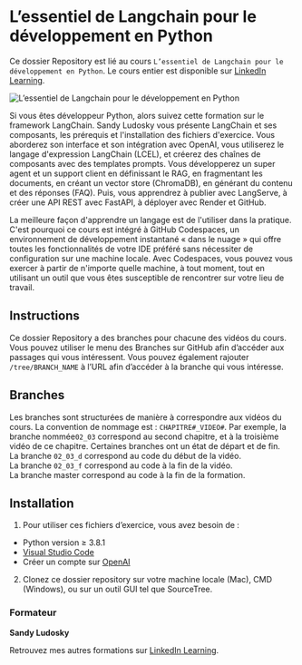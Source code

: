 # L’essentiel de Langchain pour le développement en Python

Ce dossier Repository est lié au cours `L’essentiel de Langchain pour le développement en Python`. Le cours entier est disponible sur [LinkedIn Learning][lil-course-url].

![L’essentiel de Langchain pour le développement en Python][lil-thumbnail-url] 

Si vous êtes développeur Python, alors suivez cette formation sur le framework LangChain. Sandy Ludosky vous présente LangChain et ses composants, les prérequis et l'installation des fichiers d'exercice. Vous aborderez son interface et son intégration avec OpenAI, vous utiliserez le langage d'expression LangChain (LCEL), et créerez des chaînes de composants avec des templates prompts. Vous développerez un super agent et un support client en définissant le RAG, en fragmentant les documents, en créant un vector store (ChromaDB), en générant du contenu et des réponses (FAQ). Puis, vous apprendrez à publier avec LangServe, à créer une API REST avec FastAPI, à déployer avec Render et GitHub.

La meilleure façon d'apprendre un langage est de l'utiliser dans la pratique. C'est pourquoi ce cours est intégré à GitHub Codespaces, un environnement de développement instantané « dans le nuage » qui offre toutes les fonctionnalités de votre IDE préféré sans nécessiter de configuration sur une machine locale. Avec Codespaces, vous pouvez vous exercer à partir de n'importe quelle machine, à tout moment, tout en utilisant un outil que vous êtes susceptible de rencontrer sur votre lieu de travail. 

## Instructions

Ce dossier Repository a des branches pour chacune des vidéos du cours. Vous pouvez utiliser le menu des Branches sur GitHub afin d’accéder aux passages qui vous intéressent. Vous pouvez également rajouter `/tree/BRANCH_NAME` à l’URL afin d’accéder à la branche qui vous intéresse. 

## Branches

Les branches sont structurées de manière à correspondre aux vidéos du cours. La convention de nommage est : `CHAPITRE#_VIDEO#`. Par exemple, la branche nommée`02_03` correspond au second chapitre, et à la troisième vidéo de ce chapitre. Certaines branches ont un état de départ et de fin.  
La branche `02_03_d` correspond au code du début de la vidéo.  
La branche `02_03_f` correspond au code à la fin de la vidéo.  
La branche master correspond au code à la fin de la formation. 

## Installation

1. Pour utiliser ces fichiers d’exercice, vous avez besoin de : 
* Python version ≥ 3.8.1 
* [Visual Studio Code](https://code.visualstudio.com/) 
* Créer un compte sur [OpenAI](https://openai.com/)
2. Clonez ce dossier repository sur votre machine locale (Mac), CMD (Windows), ou sur un outil GUI tel que SourceTree. 


### Formateur

**Sandy Ludosky** 

 Retrouvez mes autres formations sur [LinkedIn Learning][lil-URL-trainer].

[0]: # (Replace these placeholder URLs with actual course URLs)
[lil-course-url]: https://www.linkedin.com/learning
[lil-thumbnail-url]: https://media.licdn.com/dms/image/D560DAQE2aPJXLbRAjQ/learning-public-crop_675_1200/0/1712834217678?e=2147483647&v=beta&t=B2OKZeq8_ECzT5Vs_RAULz1dSerlDwWtruZFWK6GWKk
[lil-URL-trainer]: https://www.linkedin.com/learning/instructors/sandy-ludosky

[1]: # (End of FR-Instruction ###############################################################################################)
